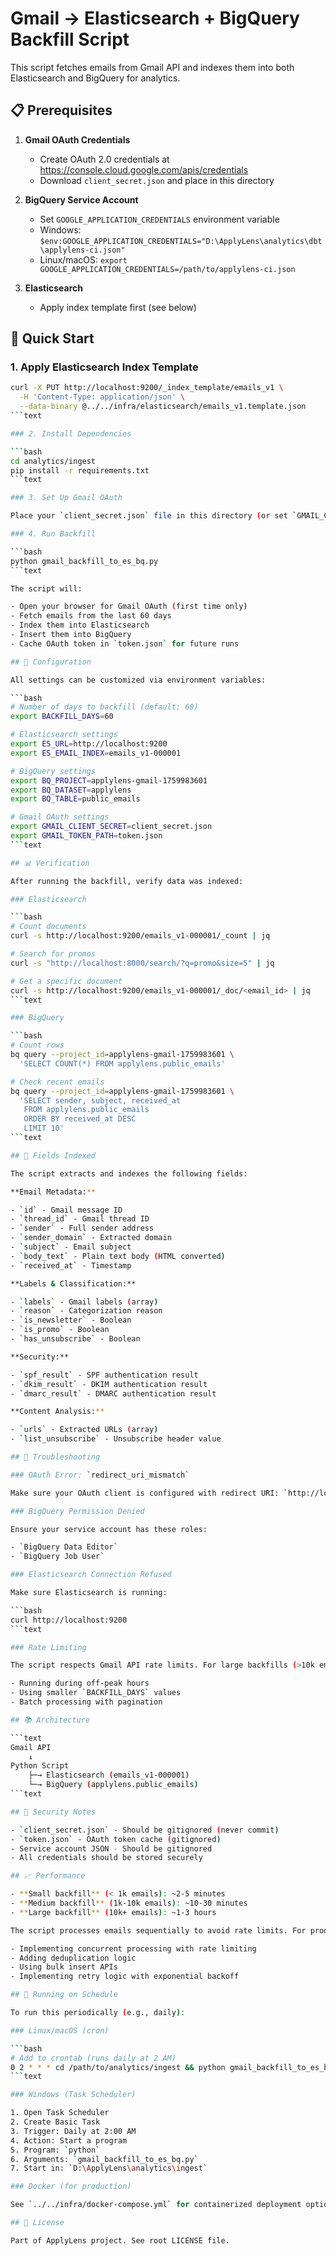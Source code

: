 # Gmail → Elasticsearch + BigQuery Backfill Script

This script fetches emails from Gmail API and indexes them into both Elasticsearch and BigQuery for analytics.

## 📋 Prerequisites

1. **Gmail OAuth Credentials**
   - Create OAuth 2.0 credentials at <https://console.cloud.google.com/apis/credentials>
   - Download `client_secret.json` and place in this directory

2. **BigQuery Service Account**
   - Set `GOOGLE_APPLICATION_CREDENTIALS` environment variable
   - Windows: `$env:GOOGLE_APPLICATION_CREDENTIALS="D:\ApplyLens\analytics\dbt\applylens-ci.json"`
   - Linux/macOS: `export GOOGLE_APPLICATION_CREDENTIALS=/path/to/applylens-ci.json`

3. **Elasticsearch**
   - Apply index template first (see below)

## 🚀 Quick Start

### 1. Apply Elasticsearch Index Template

```bash
curl -X PUT http://localhost:9200/_index_template/emails_v1 \
  -H 'Content-Type: application/json' \
  --data-binary @../../infra/elasticsearch/emails_v1.template.json
```text

### 2. Install Dependencies

```bash
cd analytics/ingest
pip install -r requirements.txt
```text

### 3. Set Up Gmail OAuth

Place your `client_secret.json` file in this directory (or set `GMAIL_CLIENT_SECRET` env var).

### 4. Run Backfill

```bash
python gmail_backfill_to_es_bq.py
```text

The script will:

- Open your browser for Gmail OAuth (first time only)
- Fetch emails from the last 60 days
- Index them into Elasticsearch
- Insert them into BigQuery
- Cache OAuth token in `token.json` for future runs

## 🔧 Configuration

All settings can be customized via environment variables:

```bash
# Number of days to backfill (default: 60)
export BACKFILL_DAYS=60

# Elasticsearch settings
export ES_URL=http://localhost:9200
export ES_EMAIL_INDEX=emails_v1-000001

# BigQuery settings
export BQ_PROJECT=applylens-gmail-1759983601
export BQ_DATASET=applylens
export BQ_TABLE=public_emails

# Gmail OAuth settings
export GMAIL_CLIENT_SECRET=client_secret.json
export GMAIL_TOKEN_PATH=token.json
```text

## 📊 Verification

After running the backfill, verify data was indexed:

### Elasticsearch

```bash
# Count documents
curl -s http://localhost:9200/emails_v1-000001/_count | jq

# Search for promos
curl -s "http://localhost:8000/search/?q=promo&size=5" | jq

# Get a specific document
curl -s http://localhost:9200/emails_v1-000001/_doc/<email_id> | jq
```text

### BigQuery

```bash
# Count rows
bq query --project_id=applylens-gmail-1759983601 \
  'SELECT COUNT(*) FROM applylens.public_emails'

# Check recent emails
bq query --project_id=applylens-gmail-1759983601 \
  'SELECT sender, subject, received_at 
   FROM applylens.public_emails 
   ORDER BY received_at DESC 
   LIMIT 10'
```text

## 📝 Fields Indexed

The script extracts and indexes the following fields:

**Email Metadata:**

- `id` - Gmail message ID
- `thread_id` - Gmail thread ID
- `sender` - Full sender address
- `sender_domain` - Extracted domain
- `subject` - Email subject
- `body_text` - Plain text body (HTML converted)
- `received_at` - Timestamp

**Labels & Classification:**

- `labels` - Gmail labels (array)
- `reason` - Categorization reason
- `is_newsletter` - Boolean
- `is_promo` - Boolean
- `has_unsubscribe` - Boolean

**Security:**

- `spf_result` - SPF authentication result
- `dkim_result` - DKIM authentication result
- `dmarc_result` - DMARC authentication result

**Content Analysis:**

- `urls` - Extracted URLs (array)
- `list_unsubscribe` - Unsubscribe header value

## 🐛 Troubleshooting

### OAuth Error: `redirect_uri_mismatch`

Make sure your OAuth client is configured with redirect URI: `http://localhost:PORT/`

### BigQuery Permission Denied

Ensure your service account has these roles:

- `BigQuery Data Editor`
- `BigQuery Job User`

### Elasticsearch Connection Refused

Make sure Elasticsearch is running:

```bash
curl http://localhost:9200
```text

### Rate Limiting

The script respects Gmail API rate limits. For large backfills (>10k emails), consider:

- Running during off-peak hours
- Using smaller `BACKFILL_DAYS` values
- Batch processing with pagination

## 📚 Architecture

```text
Gmail API
    ↓
Python Script
    ├─→ Elasticsearch (emails_v1-000001)
    └─→ BigQuery (applylens.public_emails)
```text

## 🔐 Security Notes

- `client_secret.json` - Should be gitignored (never commit)
- `token.json` - OAuth token cache (gitignored)
- Service account JSON - Should be gitignored
- All credentials should be stored securely

## 📈 Performance

- **Small backfill** (< 1k emails): ~2-5 minutes
- **Medium backfill** (1k-10k emails): ~10-30 minutes
- **Large backfill** (10k+ emails): ~1-3 hours

The script processes emails sequentially to avoid rate limits. For production use, consider:

- Implementing concurrent processing with rate limiting
- Adding deduplication logic
- Using bulk insert APIs
- Implementing retry logic with exponential backoff

## 🔄 Running on Schedule

To run this periodically (e.g., daily):

### Linux/macOS (cron)

```bash
# Add to crontab (runs daily at 2 AM)
0 2 * * * cd /path/to/analytics/ingest && python gmail_backfill_to_es_bq.py >> backfill.log 2>&1
```text

### Windows (Task Scheduler)

1. Open Task Scheduler
2. Create Basic Task
3. Trigger: Daily at 2:00 AM
4. Action: Start a program
5. Program: `python`
6. Arguments: `gmail_backfill_to_es_bq.py`
7. Start in: `D:\ApplyLens\analytics\ingest`

### Docker (for production)

See `../../infra/docker-compose.yml` for containerized deployment options.

## 📄 License

Part of ApplyLens project. See root LICENSE file.
